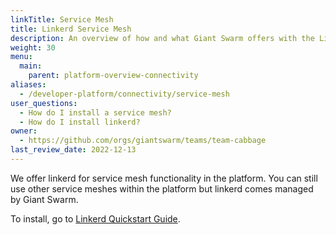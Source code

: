```yaml
---
linkTitle: Service Mesh
title: Linkerd Service Mesh
description: An overview of how and what Giant Swarm offers with the Linkerd Service Mesh.
weight: 30
menu:
  main:
    parent: platform-overview-connectivity
aliases:
  - /developer-platform/connectivity/service-mesh
user_questions:
  - How do I install a service mesh?
  - How do I install linkerd?
owner:
  - https://github.com/orgs/giantswarm/teams/team-cabbage
last_review_date: 2022-12-13
---
```


We offer linkerd for service mesh functionality in the platform. You can still use other service meshes within the platform but linkerd comes managed by Giant Swarm.

To install, go to [Linkerd Quickstart Guide](https://github.com/giantswarm/linkerd-control-plane-app/blob/main/README.md#quickstart-guide).

